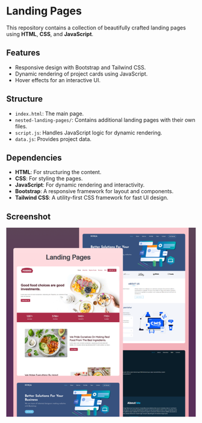 # Landing Pages

This repository contains a collection of beautifully crafted landing pages using **HTML**, **CSS**, and **JavaScript**.

## Features

- Responsive design with Bootstrap and Tailwind CSS.
- Dynamic rendering of project cards using JavaScript.
- Hover effects for an interactive UI.

## Structure

- `index.html`: The main page.
- `nested-landing-pages/`: Contains additional landing pages with their own files.
- `script.js`: Handles JavaScript logic for dynamic rendering.
- `data.js`: Provides project data.

## Dependencies

- **HTML**: For structuring the content.
- **CSS**: For styling the pages.
- **JavaScript**: For dynamic rendering and interactivity.
- **Bootstrap**: A responsive framework for layout and components.
- **Tailwind CSS**: A utility-first CSS framework for fast UI design.

## Screenshot

![Main Page](ui.png)
